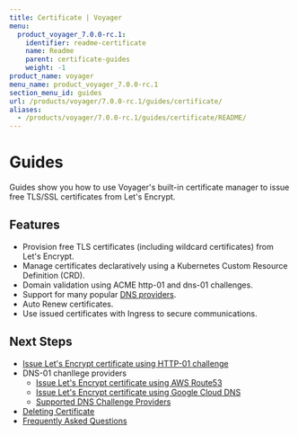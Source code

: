 ```yaml
---
title: Certificate | Voyager
menu:
  product_voyager_7.0.0-rc.1:
    identifier: readme-certificate
    name: Readme
    parent: certificate-guides
    weight: -1
product_name: voyager
menu_name: product_voyager_7.0.0-rc.1
section_menu_id: guides
url: /products/voyager/7.0.0-rc.1/guides/certificate/
aliases:
  - /products/voyager/7.0.0-rc.1/guides/certificate/README/
---
```


# Guides

Guides show you how to use Voyager's built-in certificate manager to issue free TLS/SSL certificates from Let's Encrypt.

## Features
- Provision free TLS certificates (including wildcard certificates) from Let's Encrypt.
- Manage certificates declaratively using a Kubernetes Custom Resource Definition (CRD).
- Domain validation using ACME http-01 and dns-01 challenges.
- Support for many popular [DNS providers](/products/voyager/7.0.0-rc.1/guides/certificate/dns/providers).
- Auto Renew certificates.
- Use issued certificates with Ingress to secure communications.

## Next Steps
- [Issue Let's Encrypt certificate using HTTP-01 challenge](/products/voyager/7.0.0-rc.1/guides/certificate/http/overview)
- DNS-01 chanllege providers
  - [Issue Let's Encrypt certificate using AWS Route53](/products/voyager/7.0.0-rc.1/guides/certificate/dns/route53)
  - [Issue Let's Encrypt certificate using Google Cloud DNS](/products/voyager/7.0.0-rc.1/guides/certificate/dns/google-cloud)
  - [Supported DNS Challenge Providers](/products/voyager/7.0.0-rc.1/guides/certificate/dns/providers)
- [Deleting Certificate](/products/voyager/7.0.0-rc.1/guides/certificate/delete)
- [Frequently Asked Questions](/products/voyager/7.0.0-rc.1/guides/certificate/faq)

